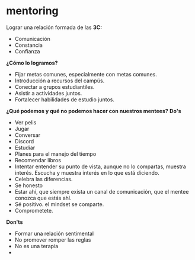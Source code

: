 # mentoring

Lograr una relación formada de las **3C:**
- Comunicación
- Constancia
- Confianza

**¿Cómo lo logramos?**
- Fijar metas comunes, especialmente con metas comunes.
- Introducción a recursos del campús.
- Conectar a grupos estudiantiles.
- Asistir a actividades juntos.
- Fortalecer habilidades de estudio juntos.

**¿Qué podemos y qué no podemos hacer con nuestros mentees?**
**Do's**
-	Ver pelis
-	Jugar
-	Conversar
-	Discord
-	Estudiar
-	Planes para el manejo del tiempo
-	Recomendar libros
- Intentar entender su punto de vista, aunque no lo compartas, muestra interés. Escucha y muestra interés en lo que está diciendo.
- Celebra las diferencias.
- Se honesto
- Estar ahí, que siempre exista un canal de comunicación, que el mentee conozca que estás ahí.
- Sé positivo. el mindset se comparte.
- Comprometete. 

**Don'ts**
- Formar una relación sentimental
- No promover romper las reglas
- No es una terapia
- 